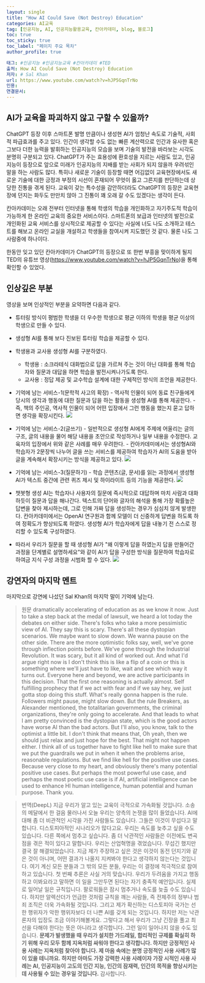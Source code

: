 ```yaml
---
layout: single
title: "How AI Could Save (Not Destroy) Education"
categories: AI교육
tag: [인공지능, AI, 인공지능활용교육, 칸아카데미, blog, 블로그]
toc: true
toc_sticky: true
toc_label: "페이지 주요 목차"
author_profile: true

태그: #인공지능 #인공지능교육 #칸아카데미 #TED
출처: How AI Could Save (Not Destroy) Education
저자: # Sal Khan
url: https://www.youtube.com/watch?v=hJP5GqnTrNo
인용:
연결문서:
---
```


## AI가 교육을 파괴하지 않고 구할 수 있을까?

ChatGPT 등장 이후 스마트폰 발명 만큼이나 생성현 AI가 엄청난 속도로 기술적, 사회적 파급효과를 주고 있다. 인간이 생각할 수도 없는 빠른 계산력으로 인간과 유사한 혹은 그보다 더한 능력을 발휘하는 인공지능의 모습을 보며 기술의 발전을 바라보는 시각도 분명히 구분되고 있다. ChatGPT가 주는 효용성에 환호성을 지르는 사람도 있고, 인공지능이 등장으로 앞으로 미래가 인공지능의 지배를 받는 사회가 되지 않을까 우려섞인 말을 하는 사람도 많다. 특히나 새로운 기술이 등장할 때면 어김없이 교육현장에서도 새로운 기술에 대한 긍정과 부정의 시선이 혼재되어 무엇이 옳고 그른지를 판단하는데 상당한 진통을 겪게 된다. 교육이 갖는 특수성을 감안하더라도 ChatGPT의 등장은 교육현장에 던지는 화두도 만만치 않아 그 진통이 꽤 오래 갈 수도 있겠다는 생각이 든다.

칸아카데미는 오래 전부터 인터넷을 통해 학생의 학습을 개인화하고 자기주도적 학습이 가능하게 한 온라인 교육의 중요한 서비스이다. 스마트폰의 보급과 인터넷의 발전으로 개인화된 교육 서비스를 상시적으로 제공할 수 있다는 사실에 너도 나도 소개하고 테스트를 해보고 온라인 교실을 개설하고 학생들을 참여시켜 지도했던 것 같다. 물론 나도 그 사람중에 하나이다.

한동안 잊고 있던 칸아카데미가 ChatGPT의 등장으로 또 한번 부흥을 맞이하게 될지 TED의 유튜브 영상(https://www.youtube.com/watch?v=hJP5GqnTrNo)을 통해 확인할 수 있었다.

## 인상깊은 부분

영상을 보며 인상적인 부분을 요약하면 다음과 같다.

- 튜터링 방식이 평범한 학생을 더 우수한 학생으로 평균 이하의 학생을 평균 이상의 학생으로 만들 수 있다.
- 생성형 AI를 통해 보다 진보된 튜터링 학습을 제공할 수 있다.
- 학생용과 교사용 생성형 AI를 구분하였다.
  - 학생용 : 소크라테식 대화법으로 답을 가르쳐 주는 것이 아닌 대화를 통해 학습자와 질문과 대답을 하면 학습을 발전시켜나가도록 한다.
  - 교사용 : 정답 제공 및 교수학습 설계에 대한 구체적인 방식의 조언을 제공한다.
- 기억에 남는 서비스-1(문학적 사고의 확장) - 역사적 인물이 되어 동료 친구들에게 당시의 생각과 행동에 대한 질문과 답을 하는 활동을 생성형 AI를 통해 제공한다. - 즉, 책의 주인공, 역사적 인물이 되어 어떤 입장에서 그런 행동을 했는지 묻고 답하면 생각을 확장시킨다.
  ![](https://cdn-std.droplr.net/files/acc_602408/JKL8FU)

- 기억에 남는 서비스-2(글쓰기) - 일반적으로 생성형 AI에게 주제에 어울리는 글의 구조, 글의 내용을 물어 해당 내용을 초안으로 작성하거나 일부 내용을 수정한다. 교육자의 입장에서 위와 같은 사례를 매우 우려한다. - 칸아카데미에서는 생성형AI와 학습자가 2문장씩 나누어 글을 쓰는 서비스를 제공하여 학습자가 AI의 도움을 받아 글을 계속해서 확장시키는 방식을 제공하고 있다.
  ![](https://cdn-std.droplr.net/files/acc_602408/Wh9OU1)

- 기억에 남는 서비스-3(질문하기) - 학습 콘텐츠(글, 문서)를 읽는 과정에서 생성형 AI가 텍스트 중간에 관련 퀴즈 제시 및 하이라이트 등의 기능을 제공한다.
  ![](https://cdn-std.droplr.net/files/acc_602408/xLHuzn)

- 챗봇형 생성 AI는 학습자나 사용자의 질문에 즉시적으로 대답하며 마치 사람과 대화하듯이 질문과 답을 해나간다. 텍스트의 단어와 글자의 해석을 통해 가장 확률높은 답변을 찾아 제시하는데, 그로 인해 가짜 답을 생성하는 경우가 심심치 않게 발생한다. 칸아카데미에서는 OpenAI 연구원과 함께 모델이 더 신중하게 답변을 하도록 하여 정확도가 향상되도록 하였다. 생성형 AI가 학습자에게 답을 내놓기 전 스스로 정리할 수 있도록 구성하였다.
- 따라서 우리가 질문을 할 때 생성형 AI가 "왜 이렇게 답을 하였는지 답을 만들어간 과정을 단계별로 설명하세요"와 같이 AI가 답을 구성한 방식을 질문하여 학습자로 하여금 지식 구성 과정을 시범화 할 수 있다.
  ![](https://cdn-std.droplr.net/files/acc_602408/VdvXpW)

## 강연자의 마지막 멘트

마지막으로 강연에 나섰던 Sal Khan의 마지막 말이 기억에 남는다.

> 원문
> dramatically accelerating of education as as we know it now. Just to take a step back at the medal of lawsuit, we heard a lot today the debates on either side. There's folks who take a more pessimistic view of AI. They say this is scary. There's all these dystopian scenarios. We maybe want to slow down. We wanna pause on the other side. There are the more optimistic folks say, well, we've gone through inflection points before. We've gone through the Industrial Revolution. It was scary, but it all kind of worked out. And what I'd argue right now is I don't think this is like a flip of a coin or this is something where we'll just have to like, wait and see which way it turns out. Everyone here and beyond, we are active participants in this decision. That the first one reasoning is actually almost. Self fulfilling prophecy that if we act with fear and if we say hey, we just gotta stop doing this stuff. What's really gonna happen is the rule. Followers might pause, might slow down. But the rule Breakers, as Alexander mentioned, the totalitarian governments, the criminal organizations, they're only going to accelerate. And that leads to what I am pretty convinced is the dystopian state, which is the good actors have worse AI than the bad actors. But I'll also, you know, talk to the optimist a little bit. I don't think that means that, Oh yeah, then we should just relax and just hope for the best. That might not happen either. I think all of us together have to fight like hell to make sure that we put the guardrails we put in when it when the problems arise, reasonable regulations. But we find like hell for the positive use cases. Because very close to my heart, and obviously there's many potential positive use cases. But perhaps the most powerful use case, and perhaps the most poetic use case is if AI, artificial intelligence can be used to enhance HI human intelligence, human potential and human purpose. Thank you.

> 번역(DeepL)
> 지금 우리가 알고 있는 교육이 극적으로 가속화될 것입니다. 소송의 메달에서 한 걸음 물러나서 오늘 우리는 양측의 논쟁을 많이 들었습니다. AI에 대해 좀 더 비관적인 시각을 가진 사람들도 있습니다. 그들은 이것이 무섭다고 말합니다. 디스토피아적인 시나리오가 많다고요. 우리는 속도를 늦추고 싶을 수도 있습니다. 다른 쪽에서 멈추고 싶습니다. 좀 더 낙관적인 사람들은 이전에도 변곡점을 겪은 적이 있다고 말합니다. 우리는 산업혁명을 겪었습니다. 무섭긴 했지만 결국 잘 해결되었습니다. 지금 제가 주장하고 싶은 것은 이것이 동전 던지기와 같은 것이 아니며, 어떤 결과가 나올지 지켜봐야 한다고 생각하지 않는다는 것입니다. 여기 계신 모든 분들과 그 밖의 모든 분들, 우리는 이 결정에 적극적으로 참여하고 있습니다. 첫 번째 추론은 사실 거의 맞습니다. 우리가 두려움을 가지고 행동하고 이봐요라고 말하면 이 일을 그만두면 된다는 자기 충족적 예언입니다. 실제로 일어날 일은 규칙입니다. 팔로워들은 잠시 멈추거나 속도를 늦출 수도 있습니다. 하지만 알렉산더가 언급한 것처럼 규칙을 깨는 사람들, 즉 전체주의 정부나 범죄 조직은 더욱 가속화될 것입니다. 그리고 제가 확신하는 디스토피아 국가는 선한 행위자가 악한 행위자보다 더 나쁜 AI를 갖게 되는 것입니다. 하지만 저는 낙관론자의 입장도 조금 이야기해볼게요. 그렇다고 해서 우리가 그냥 긴장을 풀고 최선을 다해야 한다는 뜻은 아니라고 생각합니다. 그런 일이 일어나지 않을 수도 있습니다. **문제가 발생했을 때 우리가 설치한 가드레일, 합리적인 규제를 확실히 하기 위해 우리 모두 함께 지옥처럼 싸워야 한다고 생각합니다. 하지만 긍정적인 사용 사례는 지옥처럼 찾아야 합니다. 제 마음 속에는 분명 긍정적인 사용 사례가 많이 있을 테니까요. 하지만 아마도 가장 강력한 사용 사례이자 가장 시적인 사용 사례는 AI, 인공지능이 고도의 인간 지능, 인간의 잠재력, 인간의 목적을 향상시키는 데 사용될 수 있는 경우일 것입니다.** 감사합니다.
